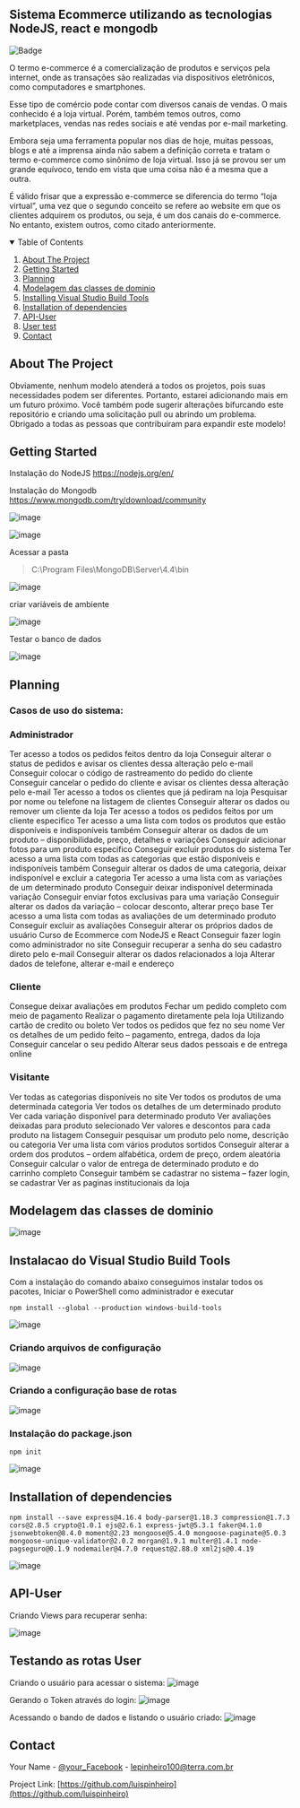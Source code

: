 ## Sistema Ecommerce utilizando as tecnologias NodeJS, react e mongodb

![Badge](https://img.shields.io/badge/Blog-Lespit-%237159c1?style=for-the-badge&logo=ghost)

O termo e-commerce é a comercialização de produtos e serviços pela internet, onde as transações são realizadas via dispositivos eletrônicos, como computadores e smartphones.

Esse tipo de comércio pode contar com diversos canais de vendas. O mais conhecido é a loja virtual. Porém, também temos outros, como marketplaces, vendas nas redes sociais e até vendas por e-mail marketing.

Embora seja uma ferramenta popular nos dias de hoje, muitas pessoas, blogs e até a imprensa ainda não sabem a definição correta e tratam o termo e-commerce como sinônimo de loja virtual. Isso já se provou ser um grande equívoco, tendo em vista que uma coisa não é a mesma que a outra.

É válido frisar que a expressão e-commerce se diferencia do termo “loja virtual”, uma vez que o segundo conceito se refere ao website em que os clientes adquirem os produtos, ou seja, é um dos canais do e-commerce. No entanto, existem outros, como citado anteriormente.

<!-- TABLE OF CONTENTS -->
<details open="open">
  <summary>Table of Contents</summary>
  <ol>
    <li>
      <a href="#about-the-project">About The Project</a>
    </li>
    <li>
      <a href="#getting-started">Getting Started</a>
    </li>
     <li>
       <a href="#planning">Planning</a>
    </li>
     <li>
        <a href="#modelagem-das-classes-de-dominio">Modelagem das classes de dominio</a>        </li>
    <li>
      <a href="#instalalling-visual-studio-build-tools">Installing Visual Studio Build Tools</a>
    </li>
    <li>
      <a href="#installation-of-dependencies">Installation of dependencies</a>
    </li>
    <li>
      <a href="#api-user">API-User</a>
    </li>
    <li>
      <a href="#user-test">User test</a>
    </li>
    <li>
      <a href="#contact">Contact</a>
    </li>
  </ol>
</details>


## About The Project
Obviamente, nenhum modelo atenderá a todos os projetos, pois suas necessidades podem ser diferentes. Portanto, estarei adicionando mais em um futuro próximo. Você também pode sugerir alterações bifurcando este repositório e criando uma solicitação pull ou abrindo um problema. Obrigado a todas as pessoas que contribuíram para expandir este modelo!

## Getting Started
  Instalação do NodeJS 
  https://nodejs.org/en/ 

Instalação do Mongodb   
 https://www.mongodb.com/try/download/community 

 ![image](https://user-images.githubusercontent.com/3227100/113346746-a1e49400-930a-11eb-84c5-cee33ba3b795.png)

 ![image](https://user-images.githubusercontent.com/3227100/113346785-af018300-930a-11eb-90f2-c9758e2eb6aa.png)

Acessar a pasta 

> C:\Program Files\MongoDB\Server\4.4\bin 

 ![image](https://user-images.githubusercontent.com/3227100/113346893-d0fb0580-930a-11eb-98e5-7e1da71e0dcb.png)

 criar variáveis de ambiente

 ![image](https://user-images.githubusercontent.com/3227100/113348979-b7a78880-930d-11eb-9a1d-859a4d7ac5f8.png)

 Testar o banco de dados

 ![image](https://user-images.githubusercontent.com/3227100/113347105-10c1ed00-930b-11eb-8ee1-c56c97d93daf.png)

## Planning

### Casos de uso do sistema:

### Administrador
Ter acesso a todos os pedidos feitos dentro da loja
Conseguir alterar o status de pedidos e avisar os clientes dessa alteração pelo e-mail
Conseguir colocar o código de rastreamento do pedido do cliente
Conseguir cancelar o pedido do cliente e avisar os clientes dessa alteração pelo e-mail
Ter acesso a todos os clientes que já pediram na loja
Pesquisar por nome ou telefone na listagem de clientes
Conseguir alterar os dados ou remover um cliente da loja
Ter acesso a todos os pedidos feitos por um cliente especifico
Ter acesso a uma lista com todos os produtos que estão disponíveis e indisponíveis
também
Conseguir alterar os dados de um produto – disponibilidade, preço, detalhes e variações
Conseguir adicionar fotos para um produto especifico
Conseguir excluir produtos do sistema
Ter acesso a uma lista com todas as categorias que estão disponíveis e indisponíveis
também
Conseguir alterar os dados de uma categoria, deixar indisponível e excluir a categoria
Ter acesso a uma lista com as variações de um determinado produto
Conseguir deixar indisponível determinada variação
Conseguir enviar fotos exclusivas para uma variação
Conseguir alterar os dados da variação – colocar desconto, alterar preço base
Ter acesso a uma lista com todas as avaliações de um determinado produto
Conseguir excluir as avaliações
Conseguir alterar os próprios dados de usuário
Curso de Ecommerce com NodeJS e React
Conseguir fazer login como administrador no site
Conseguir recuperar a senha do seu cadastro direto pelo e-mail
Conseguir alterar os dados relacionados a loja
Alterar dados de telefone, alterar e-mail e endereço

### Cliente
Consegue deixar avaliações em produtos
Fechar um pedido completo com meio de pagamento
Realizar o pagamento diretamente pela loja
Utilizando cartão de credito ou boleto
Ver todos os pedidos que fez no seu nome
Ver os detalhes de um pedido feito – pagamento, entrega, dados da loja
Conseguir cancelar o seu pedido
Alterar seus dados pessoais e de entrega online

### Visitante
Ver todas as categorias disponíveis no site
Ver todos os produtos de uma determinada categoria
Ver todos os detalhes de um determinado produto
Ver cada variação disponível para determinado produto
Ver avaliações deixadas para produto selecionado
Ver valores e descontos para cada produto na listagem
Conseguir pesquisar um produto pelo nome, descrição ou categoria
Ver uma lista com vários produtos sortidos
Conseguir alterar a ordem dos produtos – ordem alfabética, ordem de preço, ordem
aleatória
Conseguir calcular o valor de entrega de determinado produto e do carrinho completo
Conseguir também se cadastrar no sistema – fazer login, se cadastrar
Ver as paginas institucionais da loja
    
## Modelagem das classes de dominio

![image](https://user-images.githubusercontent.com/3227100/113349807-fa1d9500-930e-11eb-8410-1d635ee3c7f9.png)

    
## Instalacao do Visual Studio Build Tools

Com a instalação do comando abaixo conseguimos instalar todos os pacotes, Iniciar o PowerShell como administrador e executar 

```
npm install --global --production windows-build-tools 
```

![image](https://user-images.githubusercontent.com/3227100/113348241-bd509e80-930c-11eb-9167-926bf823643b.png)
    

### Criando arquivos de configuração

![image](https://user-images.githubusercontent.com/3227100/113352790-220ef780-9313-11eb-8a93-b8a2d913b9ad.png)
 

### Criando a configuração base de rotas

![image](https://user-images.githubusercontent.com/3227100/113356464-a57f1780-9318-11eb-91b1-dee0dfc7f164.png)


### Instalação do package.json 

```
npm init 
```

![image](https://user-images.githubusercontent.com/3227100/113348003-6d71d780-930c-11eb-8b71-e15b93464026.png)


## Installation of dependencies

```
npm install --save express@4.16.4 body-parser@1.18.3 compression@1.7.3 cors@2.8.5 crypto@1.0.1 ejs@2.6.1 express-jwt@5.3.1 faker@4.1.0 jsonwebtoken@8.4.0 moment@2.23 mongoose@5.4.0 mongoose-paginate@5.0.3 mongoose-unique-validator@2.0.2 morgan@1.9.1 multer@1.4.1 node-pagseguro@0.1.9 nodemailer@4.7.0 request@2.88.0 xml2js@0.4.19 
```

![image](https://user-images.githubusercontent.com/3227100/113348757-66979480-930d-11eb-90be-bfc2a7e9600b.png)


## API-User
Criando Views para recuperar senha:
 
![image](https://user-images.githubusercontent.com/3227100/113344834-fd615280-9307-11eb-9aac-61728b15345e.png)
  

## Testando as rotas User

 Criando o usuário para acessar o sistema:
 ![image](https://user-images.githubusercontent.com/3227100/124370205-308ae900-dc4b-11eb-9acd-5c4646a76d3d.png)

 Gerando o Token através do login:
 ![image](https://user-images.githubusercontent.com/3227100/124370397-911b2580-dc4d-11eb-896a-104d6b914d22.png)
 
 Acessando o bando de dados e listando o usuário criado:
 ![image](https://user-images.githubusercontent.com/3227100/124370440-3635fe00-dc4e-11eb-9857-15b4ec603090.png)
 
 
<!-- CONTACT -->
## Contact

Your Name - [@your_Facebook](https://www.facebook.com/profile.php?id=100000984298993) - lepinheiro100@terra.com.br

Project Link: [https://github.com/luispinheiro](https://github.com/luispinheiro)

